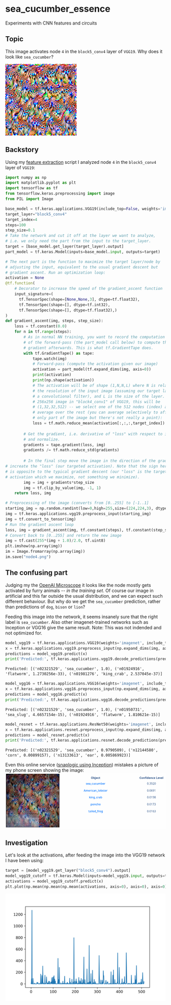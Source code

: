 # sea_cucumber_essence
Experiments with CNN features and circuits
## Topic
This image activates node `4` in the `block5_conv4` layer of `VGG19`. Why does it look like `sea_cucumber`?

![node4](https://github.com/Stefan-Heimersheim/sea_cucumber_essence/blob/main/node4.png?raw=true)
## Backstory
Using my [feature extraction](https://github.com/Stefan-Heimersheim/tensorflow-feature-extraction-tutorial/) script I analyzed 
node `4` in the `block5_conv4` layer of `VGG19`:
```python
import numpy as np
import matplotlib.pyplot as plt
import tensorflow as tf
from tensorflow.keras.preprocessing import image
from PIL import Image 
```

```python
base_model = tf.keras.applications.VGG19(include_top=False, weights='imagenet')
target_layer="block5_conv4"
target_index=4
steps=100
step_size=0.1
# Take the network and cut it off at the layer we want to analyze,
# i.e. we only need the part from the input to the target_layer.
target = [base_model.get_layer(target_layer).output]
part_model = tf.keras.Model(inputs=base_model.input, outputs=target)

```

```python
# The next part is the function to maximize the target layer/node by
# adjusting the input, equivalent to the usual gradient descent but
# gradient ascent. Run an optimization loop:
activation = None
@tf.function(
    # Decorator to increase the speed of the gradient_ascent function
    input_signature=(
      tf.TensorSpec(shape=[None,None,3], dtype=tf.float32),
      tf.TensorSpec(shape=[], dtype=tf.int32),
      tf.TensorSpec(shape=[], dtype=tf.float32),)
)
def gradient_ascent(img, steps, step_size):
    loss = tf.constant(0.0)
    for n in tf.range(steps):
        # As in normal NN training, you want to record the computation
        # of the forward-pass (the part_model call below) to compute the
        # gradient afterwards. This is what tf.GradientTape does.
        with tf.GradientTape() as tape:
            tape.watch(img)
            # Forward-pass (compute the activation given our image)
            activation = part_model(tf.expand_dims(img, axis=0))
            print(activation)
            print(np.shape(activation))
            # The activation will be of shape (1,N,N,L) where N is related to
            # the resolution of the input image (assuming our target layer is
            # a convolutional filter), and L is the size of the layer. E.g. for a
            # 256x256 image in "block4_conv1" of VGG19, this will be
            # (1,32,32,512) -- we select one of the 512 nodes (index) and
            # average over the rest (you can average selectively to affect
            # only part of the image but there's not really a point):
            loss = tf.math.reduce_mean(activation[:,:,:,target_index])

        # Get the gradient, i.e. derivative of "loss" with respect to input
        # and normalize.
        gradients = tape.gradient(loss, img)
        gradients /= tf.math.reduce_std(gradients)
    
        # In the final step move the image in the direction of the gradient to
# increate the "loss" (our targeted activation). Note that the sign here
# is opposite to the typical gradient descent (our "loss" is the target 
# activation which we maximize, not something we minimize).
        img = img + gradients*step_size
        img = tf.clip_by_value(img, -1, 1)
    return loss, img
```

```python
# Preprocessing of the image (converts from [0..255] to [-1..1]
starting_img = np.random.randint(low=0,high=255,size=(224,224,3), dtype=np.uint8)
img = tf.keras.applications.vgg19.preprocess_input(starting_img)
img = tf.convert_to_tensor(img)
# Run the gradient ascent loop
loss, img = gradient_ascent(img, tf.constant(steps), tf.constant(step_size))
# Convert back to [0..255] and return the new image
img = tf.cast(255*(img + 1.0)/2.0, tf.uint8)
plt.imshow(np.array(img))
im = Image.fromarray(np.array(img))
im.save("node4.png")
```

## The confusing part
Judging my the [OpenAI Microscope](https://microscope.openai.com/models/vgg19_caffe/conv5_4_conv5_4_0/4) it looks like the node mostly gets activated by furry animals -- _in the training set_. Of course our image in artificial and this far outside the usual distribution, and we can expect such different behaviour. But why do we get the `sea_cucumber` prediction, rather than predictions of `dog`, `bison` or `lion`?

Feeding this image into the network, it seems insanely sure that the right label is `sea_cucumber`. Also other imagenet-trained networks such as Inception or VGG16 give the same result. Note: This was not indended and not optimized for.

```python
model_vgg19 = tf.keras.applications.VGG19(weights='imagenet', include_top=True)
x = tf.keras.applications.vgg19.preprocess_input(np.expand_dims(img, axis=0))
predictions = model_vgg19.predict(x)
print('Predicted:', tf.keras.applications.vgg19.decode_predictions(predictions, top=3)[0])
```
```
Predicted: [('n02321529', 'sea_cucumber', 1.0), ('n01924916', 'flatworm', 1.2730256e-33), ('n01981276', 'king_crab', 2.537045e-37)]
```

```python
model_vgg16 = tf.keras.applications.VGG16(weights='imagenet', include_top=True)
x = tf.keras.applications.vgg16.preprocess_input(np.expand_dims(img, axis=0))
predictions = model_vgg16.predict(x)
print('Predicted:', tf.keras.applications.vgg16.decode_predictions(predictions, top=3)[0])
```
```
Predicted: [('n02321529', 'sea_cucumber', 1.0), ('n01950731', 'sea_slug', 4.6657154e-15), ('n01924916', 'flatworm', 1.810621e-15)]
```

```python
model_resnet = tf.keras.applications.ResNet50(weights='imagenet', include_top=True)
x = tf.keras.applications.resnet.preprocess_input(np.expand_dims(img, axis=0))
predictions = model_resnet.predict(x)
print('Predicted:', tf.keras.applications.resnet.decode_predictions(predictions, top=3)[0])
```
```
Predicted: [('n02321529', 'sea_cucumber', 0.9790509), ('n12144580', 'corn', 0.00899157), ('n13133613', 'ear', 0.005869923)]
```

Even this online service ([snaplogic using Inception](https://www.snaplogic.com/machine-learning-showcase/image-recognition-inception-v3)) mistakes a picture of my phone screen showing the image:
![recognize](https://github.com/Stefan-Heimersheim/sea_cucumber_essence/blob/main/recognize.png?raw=true)

## Investigation
Let's look at the activations, after feeding the image into the VGG19 network I have been using:
```python
target = [model_vgg19.get_layer("block5_conv4").output]
model_vgg19_cutoff = tf.keras.Model(inputs=model_vgg19.input, outputs=target)
activations = model_vgg19_cutoff.predict(x)
plt.plot(np.mean(np.mean(np.mean(activations, axis=0), axis=0), axis=0))
```
![activations](https://github.com/Stefan-Heimersheim/sea_cucumber_essence/blob/main/activations.png?raw=true)
